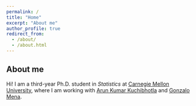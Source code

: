 ```yaml
---
permalink: /
title: "Home"
excerpt: "About me"
author_profile: true
redirect_from: 
  - /about/
  - /about.html
---
```


## About me

Hi! I am a third-year Ph.D. student in *Statistics* at [Carnegie Mellon University](https://www.cmu.edu/dietrich/statistics-datascience/index.html), where I am working with [Arun Kumar Kuchibhotla](https://arun-kuchibhotla.github.io/) and [Gonzalo Mena](https://gomena.github.io/).

<!-- I come from [Torre de' Roveri](https://testalorenzo.github.io/images/tdr.jpg), a small and beautiful town on the foothills of the Orobie Mountains, Italy.

## Updates -->
